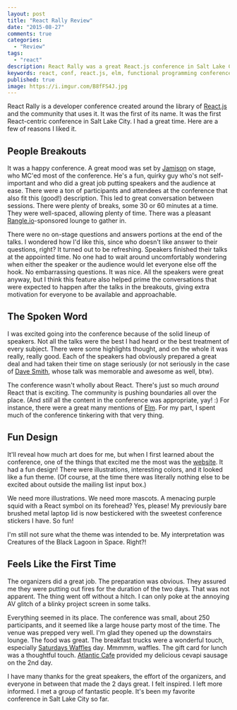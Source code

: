 ```yaml
---
layout: post
title: "React Rally Review"
date: "2015-08-27"
comments: true
categories:
  - "Review"
tags:
  - "react"
description: React Rally was a great React.js conference in Salt Lake City, UT.
keywords: react, conf, react.js, elm, functional programming conference
published: true
image: https://i.imgur.com/B8fFS4J.jpg
---
```


React Rally is a developer conference created around the library of [React.js](http://facebook.github.io/react/) and the community that uses it.  It was the first of its name.  It was the first React-centric conference in Salt Lake City.  I had a great time.  Here are a few of reasons I liked it.

<!--more-->

## People Breakouts

It was a happy conference.  A great mood was set by [Jamison](https://twitter.com/jergason) on stage, who MC'ed most of the conference.  He's a fun, quirky guy who's not self-important and who did a great job putting speakers and the audience at ease.  There were a ton of participants and attendees at the conference that also fit this (good!) description.  This led to great conversation between sessions.  There were plenty of breaks, some 30 or 60 minutes at a time.  They were well-spaced, allowing plenty of time.  There was a pleasant [Rangle.io](http://rangle.io/)-sponsored lounge to gather in.

There were no on-stage questions and answers portions at the end of the talks.  I wondered how I'd like this, since who doesn't like answer to their questions, right?  It turned out to be refreshing.  Speakers finished their talks at the appointed time.  No one had to wait around uncomfortably wondering when either the speaker or the audience would let everyone else off the hook.  No embarrassing questions.  It was nice.  All the speakers were great anyway, but I think this feature also helped prime the conversations that were expected to happen after the talks in the breakouts, giving extra motivation for everyone to be available and approachable.

## The Spoken Word

I was excited going into the conference because of the solid lineup of speakers.  Not all the talks were the best I had heard or the best treatment of every subject.  There were some highlights thought, and on the whole it was really, really good.  Each of the speakers had obviously prepared a great deal and had taken their time on stage seriously (or not seriously in the case of [Dave Smith](https://twitter.com/djsmith42), whose talk was memorable and awesome as well, btw).

The conference wasn't wholly about React.  There's just so much *around* React that is exciting.  The community is pushing boundaries all over the place.  (And *still* all the content in the conference was appropriate, yay! :)  For instance, there were a great many mentions of [Elm](http://elm-lang.org/).  For my part, I spent much of the conference tinkering with that very thing.

## Fun Design

It'll reveal how much art does for me, but when I first learned about the conference, one of the things that excited me the most was the [website](http://www.reactrally.com/).  It had a fun design!  There were illustrations, interesting colors, and it looked like a fun theme.  (Of course, at the time there was literally nothing else to be excited about outside the mailing list input box.)

We need more illustrations.  We need more mascots.  A menacing purple squid with a React symbol on its forehead?  Yes, please!  My previously bare brushed metal laptop lid is now bestickered with the sweetest conference stickers I have.  So fun!

I'm still not sure what the theme was intended to be.  My interpretation was Creatures of the Black Lagoon in Space.  Right?!

## Feels Like the First Time

The organizers did a great job.  The preparation was obvious.  They assured me they were putting out fires for the duration of the two days.  That was not apparent.  The thing went off without a hitch.  I can only poke at the annoying AV glitch of a blinky project screen in some talks.

Everything seemed in its place.  The conference was small, about 250 participants, and it seemed like a large house party most of the time.  The venue was prepped very well.  I'm glad they opened up the downstairs lounge.  The food was great.  The breakfast trucks were a wonderful touch, especially [Saturdays Waffles](http://saturdayswaffle.com/) day.  Mmmmm, waffles.  The gift card for lunch was a thoughtful touch.  [Atlantic Cafe](http://www.yelp.com/biz/atlantic-caf%C3%A9-and-market-salt-lake-city-4) provided my delicious cevapi sausage on the 2nd day.

I have many thanks for the great speakers, the effort of the organizers, and everyone in between that made the 2 days great.  I felt inspired.  I left more informed.  I met a group of fantastic people.  It's been my favorite conference in Salt Lake City so far.
